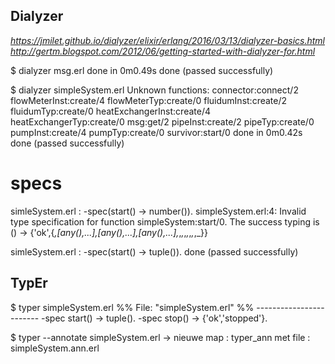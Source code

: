 ## Dialyzer
_https://jmilet.github.io/dialyzer/elixir/erlang/2016/03/13/dialyzer-basics.html_
_http://gertm.blogspot.com/2012/06/getting-started-with-dialyzer-for.html_

$ dialyzer msg.erl
 done in 0m0.49s
done (passed successfully)

$ dialyzer simpleSystem.erl
Unknown functions:
  connector:connect/2
  flowMeterInst:create/4
  flowMeterTyp:create/0
  fluidumInst:create/2
  fluidumTyp:create/0
  heatExchangerInst:create/4
  heatExchangerTyp:create/0
  msg:get/2
  pipeInst:create/2
  pipeTyp:create/0
  pumpInst:create/4
  pumpTyp:create/0
  survivor:start/0
 done in 0m0.42s
done (passed successfully)



# specs
simleSystem.erl : -spec(start() -> number()).
	simpleSystem.erl:4: Invalid type specification for function simpleSystem:start/0. The success typing is () -> {'ok',{_,[any(),...],[any(),...],[any(),...],_,_,_,_,_,_,_,_}}

simleSystem.erl : -spec(start() -> tuple()).
	done (passed successfully)

## TypEr
$ typer simpleSystem.erl
%% File: "simpleSystem.erl"
%% ------------------------
-spec start() -> tuple().
-spec stop() -> {'ok','stopped'}.

$ typer --annotate simpleSystem.erl 
-> nieuwe map : typer_ann met file : simpleSystem.ann.erl


